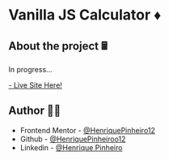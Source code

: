 # Vanilla JS Calculator ♦️

## About the project 🖩

In progress...

[- Live Site Here!](https://henriquepinheiro12.github.io/VanillaJS-Calculator/)

## Author 🧑‍💻

- Frontend Mentor - [@HenriquePinheiro12](https://www.frontendmentor.io/profile/HenriquePinheiro12)
- Github - [@HenriquePinheiroo12](https://github.com/henriquepinheiro12/)
- Linkedin - [@Henrique Pinheiro](https://www.linkedin.com/in/henrique-pinheiro-a43b62203/)

